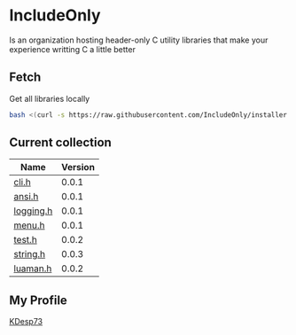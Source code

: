 # IncludeOnly

Is an organization hosting header-only C utility libraries that make your experience writting C a little better

## Fetch

Get all libraries locally

```sh
bash <(curl -s https://raw.githubusercontent.com/IncludeOnly/installer.sh/main/installer.sh)
```

## Current collection
 
| Name                                                  | Version |
|-------------------------------------------------------|---------|
| [cli.h](https://github.com/IncludeOnly/cli.h)         | 0.0.1   |
| [ansi.h](https://github.com/IncludeOnly/ansi.h)       | 0.0.1   |
| [logging.h](https://github.com/IncludeOnly/logging.h) | 0.0.1   |
| [menu.h](https://github.com/IncludeOnly/menu.h)       | 0.0.1   |
| [test.h](https://github.com/IncludeOnly/test.h)       | 0.0.2   |
| [string.h](https://github.com/IncludeOnly/string.h)   | 0.0.3   |
| [luaman.h](https://github.com/IncludeOnly/luaman.h)   | 0.0.2   |

## My Profile

[KDesp73](https://github.com/KDesp73)
